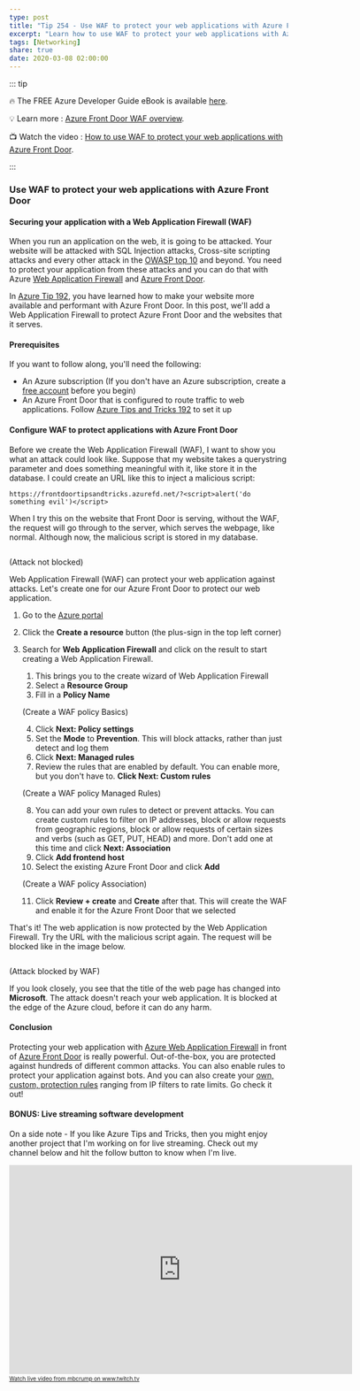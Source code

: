 ```yaml
---
type: post
title: "Tip 254 - Use WAF to protect your web applications with Azure Front Door"
excerpt: "Learn how to use WAF to protect your web applications with Azure Front Door"
tags: [Networking]
share: true
date: 2020-03-08 02:00:00
---
```


::: tip 

:fire:  The FREE Azure Developer Guide eBook is available [here](http://aka.ms/azuredevebook?WT.mc_id=docs-azuredevtips-azureappsdev).

:bulb: Learn more : [Azure Front Door WAF overview](https://docs.microsoft.com/azure/frontdoor/waf-overview?WT.mc_id=docs-azuredevtips-azureappsdev). 

:tv: Watch the video : [How to use WAF to protect your web applications with Azure Front Door](https://www.youtube.com/watch?v=CLOgyQFrrZY&list=PLLasX02E8BPCNCK8Thcxu-Y-XcBUbhFWC&index=4&t=0s?WT.mc_id=youtube-azuredevtips-azureappsdev).

:::

### Use WAF to protect your web applications with Azure Front Door 

#### Securing your application with a Web Application Firewall (WAF)

When you run an application on the web, it is going to be attacked. Your website will be attacked with SQL Injection attacks, Cross-site scripting attacks and every other attack in the [OWASP top 10](https://www.owasp.org/index.php/Category:OWASP_Top_Ten_Project) and beyond. 
You need to protect your application from these attacks and you can do that with Azure [Web Application Firewall](https://docs.microsoft.com/azure/frontdoor/waf-overview?WT.mc_id=docs-azuredevtips-azureappsdev) and [Azure Front Door](https://azure.microsoft.com/services/frontdoor/?WT.mc_id=azure-azuredevtips-azureappsdev). 

In [Azure Tip 192](https://microsoft.github.io/AzureTipsAndTricks/blog/tip192.html?WT.mc_id=code-azuredevtips-azureappsdev), you have learned how to make your website more available and performant with Azure Front Door. In this post, we'll add a Web Application Firewall to protect Azure Front Door and the websites that it serves.

#### Prerequisites

If you want to follow along, you'll need the following:
* An Azure subscription (If you don't have an Azure subscription, create a [free account](https://azure.microsoft.com/free/?WT.mc_id=azure-azuredevtips-azureappsdev) before you begin)
* An Azure Front Door that is configured to route traffic to web applications. Follow [Azure Tips and Tricks 192](https://microsoft.github.io/AzureTipsAndTricks/blog/tip192.html?WT.mc_id=code-azuredevtips-azureappsdev) to set it up

#### Configure WAF to protect applications with Azure Front Door

Before we create the Web Application Firewall (WAF), I want to show you what an attack could look like. Suppose that my website takes a querystring parameter and does something meaningful with it, like store it in the database. I could create an URL like this to inject a malicious script: 

```
https://frontdoortipsandtricks.azurefd.net/?<script>alert('do something evil')</script> 
```

When I try this on the website that Front Door is serving, without the WAF, the request will go through to the server, which serves the webpage, like normal. Although now, the malicious script is stored in my database. 

<img :src="$withBase('/files/46beforewaf.png')">

(Attack not blocked)

Web Application Firewall (WAF) can protect your web application against attacks. Let's create one for our Azure Front Door to protect our web application.

1. Go to the [Azure portal](https://portal.azure.com/?WT.mc_id=azure-azuredevtips-azureappsdev)
2. Click the **Create a resource** button (the plus-sign in the top left corner)
3. Search for **Web Application Firewall** and click on the result to start creating a Web Application Firewall. 
   1. This brings you to the create wizard of Web Application Firewall
   2. Select a **Resource Group**
   3. Fill in a **Policy Name**

    <img :src="$withBase('/files/46createwaf1.png')">

    (Create a WAF policy Basics)

   4. Click **Next: Policy settings**
   5. Set the **Mode** to **Prevention**. This will block attacks, rather than just detect and log them
   6. Click **Next: Managed rules**
   7. Review the rules that are enabled by default. You can enable more, but you don't have to. **Click Next: Custom rules**

    <img :src="$withBase('/files/46selectrules.png')">

    (Create a WAF policy Managed Rules)

   8. You can add your own rules to detect or prevent attacks. You can create custom rules to filter on IP addresses, block or allow requests from geographic regions, block or allow requests of certain sizes and verbs (such as GET, PUT, HEAD) and more. Don't add one at this time and click **Next: Association**
   9. Click **Add frontend host**
   10. Select the existing Azure Front Door and click **Add**

    <img :src="$withBase('/files/46associatefrontdoor.png')">

    (Create a WAF policy Association)

   11. Click **Review + create** and **Create** after that. This will create the WAF and enable it for the Azure Front Door that we selected

That's it! The web application is now protected by the Web Application Firewall. Try the URL with the malicious script again. The request will be blocked like in the image below.

<img :src="$withBase('/files/afterwaf.png')">

(Attack blocked by WAF)

If you look closely, you see that the title of the web page has changed into **Microsoft**. The attack doesn't reach your web application. It is blocked at the edge of the Azure cloud, before it can do any harm. 

#### Conclusion

Protecting your web application with [Azure Web Application Firewall](https://docs.microsoft.com/azure/frontdoor/waf-overview?WT.mc_id=docs-azuredevtips-azureappsdev) in front of [Azure Front Door](https://azure.microsoft.com/services/frontdoor/?WT.mc_id=azure-azuredevtips-azureappsdev) is really powerful. Out-of-the-box, you are protected against hundreds of different common attacks. You can also enable rules to protect your application against bots. And you can also create your [own, custom, protection rules](https://docs.microsoft.com/azure/frontdoor/waf-front-door-custom-rules?WT.mc_id=docs-azuredevtips-azureappsdev) ranging from IP filters to rate limits. Go check it out!

#### BONUS: Live streaming software development

On a side note - If you like Azure Tips and Tricks, then you might enjoy another project that I'm working on for live streaming. Check out my channel below and hit the follow button to know when I'm live. 

<iframe src="https://player.twitch.tv/?channel=mbcrump" frameborder="0" allowfullscreen="true" scrolling="no" height="378" width="620"></iframe><a href="https://www.twitch.tv/mbcrump?tt_content=text_link&tt_medium=live_embed" style="padding:2px 0px 4px; display:block; width:345px; font-weight:normal; font-size:10px; text-decoration:underline;">Watch live video from mbcrump on www.twitch.tv</a>